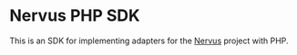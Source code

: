 Nervus PHP SDK
===

This is an SDK for implementing adapters for the [Nervus](https://gitlab.com/buybrain/nervus) project with PHP.

